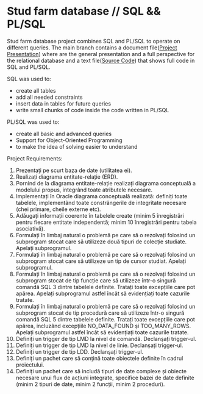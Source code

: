 # Stud farm database // SQL && PL/SQL

Stud farm database project combines SQL and PL/SQL to operate on different queries. The main branch contains a document file([Project Presentation](https://github.com/Dani780-C/Stud-farm-database/blob/main/232_Cirlan_Daniel_proiect.docx)) where are the general presentation and a full perspective for the relational database and a text file([Source Code](https://github.com/Dani780-C/Stud-farm-database/blob/main/232_Cirlan_Daniel_sursa.txt)) that shows full code in SQL and PL/SQL.

SQL was used to:
 * create all tables
 * add all needed constraints
 * insert data in tables for future queries
 * write small chunks of code inside the code written in PL/SQL
 
PL/SQL was used to:
 * create all basic and advanced queries
 * Support for Object-Oriented Programming
 * to make the idea of solving easier to understand

Project Requirements:

1. Prezentați pe scurt baza de date (utilitatea ei).
2. Realizați diagrama entitate-relație (ERD).
3. Pornind de la diagrama entitate-relație realizați diagrama conceptuală a modelului propus, integrând
toate atributele necesare.
4. Implementați în Oracle diagrama conceptuală realizată: definiți toate tabelele, implementând toate
constrângerile de integritate necesare (chei primare, cheile externe etc).
5. Adăugați informații coerente în tabelele create (minim 5 înregistrări pentru fiecare entitate
independentă; minim 10 înregistrări pentru tabela asociativă).
6. Formulați în limbaj natural o problemă pe care să o rezolvați folosind un subprogram stocat care să
utilizeze două tipuri de colecție studiate. Apelați subprogramul.
7. Formulați în limbaj natural o problemă pe care să o rezolvați folosind un subprogram stocat care să
utilizeze un tip de cursor studiat. Apelați subprogramul.
8. Formulați în limbaj natural o problemă pe care să o rezolvați folosind un subprogram stocat de tip
funcție care să utilizeze într-o singură comandă SQL 3 dintre tabelele definite. Tratați toate excepțiile
care pot apărea. Apelați subprogramul astfel încât să evidențiați toate cazurile tratate.
9. Formulați în limbaj natural o problemă pe care să o rezolvați folosind un subprogram stocat de tip
procedură care să utilizeze într-o singură comandă SQL 5 dintre tabelele definite. Tratați toate
excepțiile care pot apărea, incluzând excepțiile NO_DATA_FOUND și TOO_MANY_ROWS. Apelați
subprogramul astfel încât să evidențiați toate cazurile tratate.
10. Definiți un trigger de tip LMD la nivel de comandă. Declanșați trigger-ul.
11. Definiți un trigger de tip LMD la nivel de linie. Declanșați trigger-ul.
12. Definiți un trigger de tip LDD. Declanșați trigger-ul.
13. Definiți un pachet care să conțină toate obiectele definite în cadrul proiectului.
14. Definiți un pachet care să includă tipuri de date complexe și obiecte necesare unui flux de acțiuni
integrate, specifice bazei de date definite (minim 2 tipuri de date, minim 2 funcții, minim 2 proceduri).

